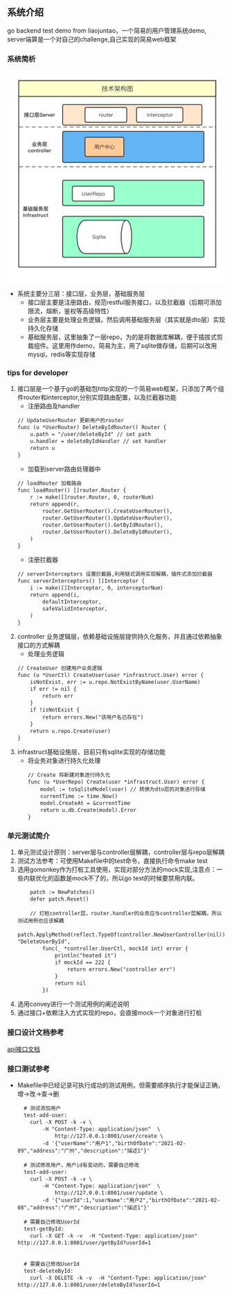 ## 系统介绍
go backend test demo from liaojuntao，一个简易的用户管理系统demo,
server端算是一个对自己的challenge,自己实现的简易web框架
### 系统简析
![image](./structure.png) 
- 系统主要分三层：接口层，业务层，基础服务层
    - 接口层主要是注册路由，规范restful服务接口，以及拦截器（后期可添加限流，熔断，鉴权等高级特性）
    - 业务层主要是处理业务逻辑，然后调用基础服务层（其实就是dto层）实现持久化存储
    - 基础服务层，这里抽象了一层repo，为的是将数据库解耦，便于插拔式剪裁组件。这里用作demo，简易为主，用了sqlite做存储，后期可以改用mysql，redis等实现存储
### tips for developer
1. 接口层是一个基于go的基础包http实现的一个简易web框架，只添加了两个组件router和interceptor,分别实现路由配置，以及拦截器功能
    - 注册路由及handler
    ```
    // UpdateUserRouter 更新用户的router
    func (u *UserRouter) DeleteByIdRouter() Router {
        u.path = "/user/deleteById" // set path
        u.handler = deleteByIdHandler // set handler
        return u
    }
    ```
    - 加载到server路由处理器中
    ```
    // loadRouter 加载路由
    func loadRouter() []router.Router {
        r := make([]router.Router, 0, routerNum)
        return append(r,
            router.GetUserRouter().CreateUserRouter(),
            router.GetUserRouter().UpdateUserRouter(),
            router.GetUserRouter().GetByIdRouter(),
            router.GetUserRouter().DeleteByIdRouter(),
        )
    }
    ```
    - 注册拦截器
    ```
    // serverInterceptors 设置拦截器,利用链式调用实现解耦，插件式添加拦截器
    func serverInterceptors() []Interceptor {
        i := make([]Interceptor, 0, interceptorNum)
        return append(i,
            defaultInterceptor,
            safeValidInterceptor,
        )
    }
    ```
2. controller 业务逻辑层，依赖基础设施层提供持久化服务，并且通过依赖抽象接口的方式解耦
    - 处理业务逻辑
    ```
    // CreateUser 创建用户业务逻辑
    func (u *UserCtl) CreateUser(user *infrastruct.User) error {
    	isNotExist, err := u.repo.NotExistByName(user.UserName)
    	if err != nil {
    		return err
    	}
    	if !isNotExist {
    		return errors.New("该用户名已存在")
    	}
    	return u.repo.Create(user)
    }
    ```
3. infrastruct基础设施层，目前只有sqlite实现的存储功能
    - 将业务对象进行持久化处理
        ```
        // Create 将新建对象进行持久化
        func (u *UserRepo) Create(user *infrastruct.User) error {
        	model := toSqliteModel(user) // 转换为dto层的对象进行存储
        	currentTime := time.Now()
        	model.CreateAt = &currentTime
        	return u.db.Create(model).Error
        }
        ```
### 单元测试简介
1. 单元测试设计原则：server层与controller层解耦，controller层与repo层解耦
2. 测试方法参考：可使用Makefile中的test命令，直接执行命令make test
2. 选用gomonkey作为打桩工具使用，实现对部分方法的mock实现,注意点：一些内联优化的函数是mock不了的，所以go test的时候要禁用内联。
    ```
        patch := NewPatches()
        defer patch.Reset()
    
        // 打桩controller层，router.handler的业务应与controller层解耦，所以测试用例也应该解藕
        patch.ApplyMethod(reflect.TypeOf(controller.NewUserController(nil)), "DeleteUserById",
            func(_ *controller.UserCtl, mockId int) error {
                println("heated it")
                if mockId == 222 {
                    return errors.New("controller err")
                }
                return nil
            })
    ```
3. 选用convey进行一个测试用例的阐述说明
4. 通过接口+依赖注入方式实现的repo，会直接mock一个对象进行打桩
### 接口设计文档参考
[api接口文档](./api_design_document.md)
### 接口测试参考
- Makefile中已经记录可执行成功的测试用例，但需要顺序执行才能保证正确，增->改->查->删
    ```
      # 测试添加用户
      test-add-user:
        curl -X POST -k -v \
            -H "Content-Type: application/json"  \
                http://127.0.0.1:8001/user/create \
            -d '{"userName":"用户1","birthOfDate":"2021-02-09","address":"广州","description":"描述1"}'
      
      # 测试修改用户，用户id有变动的，需要自己修改
      test-add-user:
        curl -X POST -k -v \
            -H "Content-Type: application/json"  \
                http://127.0.0.1:8001/user/update \
            -d '{"userId":1,"userName":"用户2","birthOfDate":"2021-02-08","address":"广州","description":"描述1"}'
      
      # 需要自己修改UserId
      test-getById:
        curl -X GET -k -v  -H "Content-Type: application/json" http://127.0.0.1:8001/user/getById?userId=1
      
      
      # 需要自己修改UserId
      test-deleteById:
        curl -X DELETE -k -v  -H "Content-Type: application/json" http://127.0.0.1:8001/user/deleteById?userId=1
    ```
